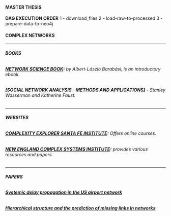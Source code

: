 #### MASTER THESIS

**DAG EXECUTION ORDER**
1 - download_files
2 - load-raw-to-processed
3 - prepare-data-to-neo4j


#### **COMPLEX NETWORKS**

---
###### **BOOKS**

###### **[NETWORK SCIENCE BOOK](http://networksciencebook.com):** by Albert-László Barabási, is an introductory ebook. 
###### **[SOCIAL NETWORK ANALYSIS - METHODS AND APPLICATIONS]** - Stanley Wasserman and Katherine Faust.

---
###### **WEBSITES**
###### **[COMPLEXITY EXPLORER SANTA FE INSTITUTE](https://www.complexityexplorer.org/):** Offers online courses.     
###### **[NEW ENGLAND COMPLEX SYSTEMS INSTITUTE](https://necsi.edu/):** provides various resources and papers.  

---
###### **PAPERS**
###### **[Systemic delay propagation in the US airport network](https://www.nature.com/articles/srep01159/)**  
###### **[Hierarchical structure and the prediction of missing links in networks](https://www.nature.com/articles/nature06830)**
